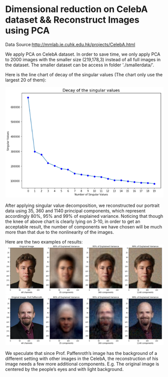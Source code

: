 # Dimensional reduction on CelebA dataset &amp;&amp; Reconstruct Images using PCA

Data Source:http://mmlab.ie.cuhk.edu.hk/projects/CelebA.html

We apply PCA on CelebA dataset. In order to save time, we only apply PCA to 2000 images with the smaller size (219,178,3) instead of all full images in the dataset. The smaller dataset can be access in folder './smallerdata/'.

Here is the line chart of  decay of the singular values (The chart only use the largest 20 of them):

![Singular Value Decay](result/singular-value-decay.png)


After applying singular value decomposition, we reconstructed our portrait data using 35, 360 and 1140 principal components, which represent accordingly 80%, 95% and 99% of explained variance. Noticing that though the knee of above chart is clearly lying on 3-10, in order to get an acceptable result, the number of components we have chosen will be much more than that due to the nonlinearity of the images.


Here are the two examples of results:
![result1](result/result1.png)
![result2](result/result2.png)

We speculate that since Prof. Paffenroth’s image has the background of a different setting with other images in the CelebA, the reconstruction of his image needs a few more additional components. E.g. The original image is centered by the people’s eyes and with light background.
